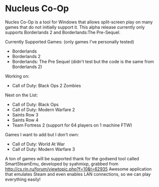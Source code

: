 # Nucleus Co-Op
Nucles Co-Op is a tool for Windows that allows split-screen play on many games that do not initially support it. This alpha release currently only supports Borderlands 2 and Borderlands:The Pre-Sequel.


Currently Supported Games:
(only games I've personally tested)


- Borderlands
- Borderlands 2
- Borderlands: The Pre Sequel (didn't test but the code is the same from Borderlands 2)


Working on:

- Call of Duty: Black Ops 2 Zombies


Next on the List:

- Call of Duty: Black Ops
- Call of Duty: Modern Warfare 2
- Saints Row 3
- Saints Row 4
- Team Fortress 2 (support for 64 players on 1 machine FTW)


Games I want to add but I don't own:

- Call of Duty: World At War
- Call of Duty: Modern Warfare 3




A ton of games will be supported thank for the godsend tool called SmartSteamEmu, developed by syahmixp,  grabbed from http://cs.rin.ru/forum/viewtopic.php?f=10&t=62935 
Awesome application that emulates Steam and even enables LAN connections, so we can play everything easily!
